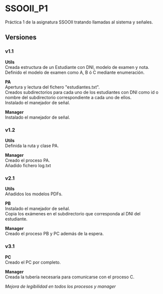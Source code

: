 # SSOOII_P1
Práctica 1 de la asignatura SSOOII tratando llamadas al sistema y señales.  


## Versiones  
### v1.1  

**Utils**  
Creada estructura de un Estudiante con DNI, modelo de examen y nota.  
Definido el modelo de examen como A, B ó C mediante enumeración.  

**PA**   
Apertura y lectura del fichero "estudiantes.txt".  
Creados subdirectorios para cada uno de los estudiantes con DNI como id o nombre del subdirectorio correspondiente a cada uno de ellos.  
Instalado el manejador de señal.  

**Manager**  
Instalado el manejador de señal.  

### v1.2  

**Utils**  
Definida la ruta y clase PA.  

**Manager**  
Creado el proceso PA.  
Añadido fichero log.txt  


### v2.1  
**Utils**  
Añadidos los modelos PDFs.  

**PB**  
Instalado el manejador de señal.  
Copia los exámenes en el subdirectorio que corresponda al DNI del estudiante.  

**Manager**  
Creado el proceso PB y PC además de la espera.  

### v3.1  
**PC**  
Creado el PC por completo.   

**Manager**  
Creada la tubería necesaria para comunicarse con el proceso C.  

*Mejora de legibilidad en todos los procesos y manager*

